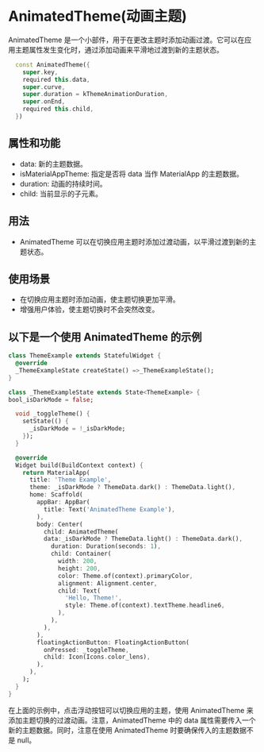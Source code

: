 # AnimatedTheme(动画主题)

AnimatedTheme 是一个小部件，用于在更改主题时添加动画过渡。它可以在应用主题属性发生变化时，通过添加动画来平滑地过渡到新的主题状态。

```dart
  const AnimatedTheme({
    super.key,
    required this.data,
    super.curve,
    super.duration = kThemeAnimationDuration,
    super.onEnd,
    required this.child,
  })
```

## 属性和功能

- data: 新的主题数据。
- isMaterialAppTheme: 指定是否将 data 当作 MaterialApp 的主题数据。
- duration: 动画的持续时间。
- child: 当前显示的子元素。

## 用法

- AnimatedTheme 可以在切换应用主题时添加过渡动画，以平滑过渡到新的主题状态。

## 使用场景

- 在切换应用主题时添加动画，使主题切换更加平滑。
- 增强用户体验，使主题切换时不会突然改变。

## 以下是一个使用 AnimatedTheme 的示例

```dart
class ThemeExample extends StatefulWidget {
  @override
  _ThemeExampleState createState() =>_ThemeExampleState();
}

class _ThemeExampleState extends State<ThemeExample> {
bool_isDarkMode = false;

  void _toggleTheme() {
    setState(() {
      _isDarkMode = !_isDarkMode;
    });
  }

  @override
  Widget build(BuildContext context) {
    return MaterialApp(
      title: 'Theme Example',
      theme: _isDarkMode ? ThemeData.dark() : ThemeData.light(),
      home: Scaffold(
        appBar: AppBar(
          title: Text('AnimatedTheme Example'),
        ),
        body: Center(
          child: AnimatedTheme(
          data:_isDarkMode ? ThemeData.light() : ThemeData.dark(),
            duration: Duration(seconds: 1),
            child: Container(
              width: 200,
              height: 200,
              color: Theme.of(context).primaryColor,
              alignment: Alignment.center,
              child: Text(
                'Hello, Theme!',
                style: Theme.of(context).textTheme.headline6,
              ),
            ),
          ),
        ),
        floatingActionButton: FloatingActionButton(
          onPressed: _toggleTheme,
          child: Icon(Icons.color_lens),
        ),
      ),
    );
  }
}
```

在上面的示例中，点击浮动按钮可以切换应用的主题，使用 AnimatedTheme 来添加主题切换的过渡动画。注意，AnimatedTheme 中的 data 属性需要传入一个新的主题数据。同时，注意在使用 AnimatedTheme 时要确保传入的主题数据不是 null。
